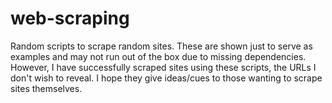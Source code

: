 web-scraping
============

Random scripts to scrape random sites. These are shown just to serve as examples and may not run out of the box due to missing dependencies. However, I have successfully scraped sites using these scripts, the URLs I don't wish to reveal. I hope they give ideas/cues to those wanting to scrape sites themselves.
